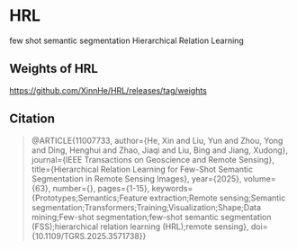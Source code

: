 # HRL
few shot semantic segmentation
Hierarchical Relation Learning


## Weights of HRL
https://github.com/XinnHe/HRL/releases/tag/weights



## Citation
> @ARTICLE{11007733,
  author={He, Xin and Liu, Yun and Zhou, Yong and Ding, Henghui and Zhao, Jiaqi and Liu, Bing and Jiang, Xudong},
  journal={IEEE Transactions on Geoscience and Remote Sensing}, 
  title={Hierarchical Relation Learning for Few-Shot Semantic Segmentation in Remote Sensing Images}, 
  year={2025},
  volume={63},
  number={},
  pages={1-15},
  keywords={Prototypes;Semantics;Feature extraction;Remote sensing;Semantic segmentation;Transformers;Training;Visualization;Shape;Data mining;Few-shot segmentation;few-shot semantic segmentation (FSS);hierarchical relation learning (HRL);remote sensing},
  doi={10.1109/TGRS.2025.3571738}}
